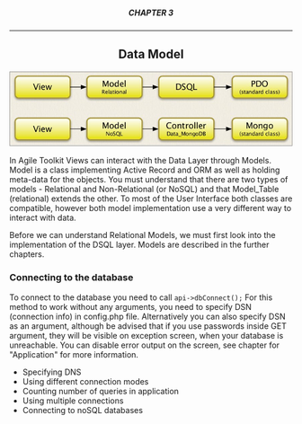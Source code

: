 ##### <center>CHAPTER 3</center>
-----

## <center>Data Model</center>

![Data Model](doc/6.jpg "Data Model")

In Agile Toolkit Views can interact with the Data Layer through Models. Model is a class implementing Active Record and ORM as well as holding meta-data for the objects. You must understand that there are two types of models - Relational and Non-Relational (or NoSQL) and that Model_Table (relational) extends the other. To most of the User Interface both classes are compatible, however both model implementation use a very different way to interact with data.

Before we can understand Relational Models, we must first look into the implementation of the DSQL layer. Models are described in the further chapters.

### Connecting to the database

To connect to the database you need to call `api->dbConnect();` For this method to work without any arguments, you need to specify DSN (connection info) in config.php file. Alternatively you can also specify DSN as an argument, although be advised that if you use passwords inside GET argument, they will be visible on exception screen, when your database is unreachable. You can disable error output on the screen, see chapter for "Application" for more information.

* Specifying DNS
* Using different connection modes
* Counting number of queries in application
* Using multiple connections
* Connecting to noSQL databases